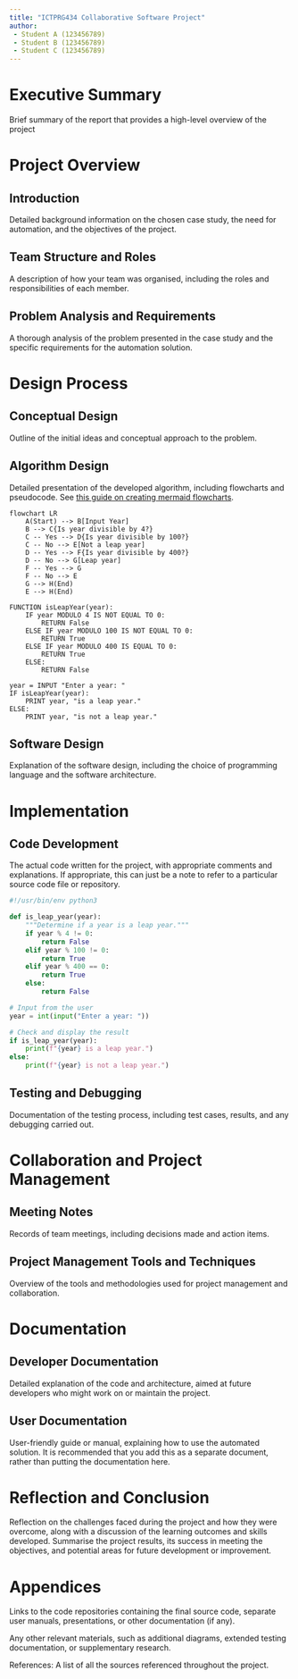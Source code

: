 ```yaml
---
title: "ICTPRG434 Collaborative Software Project"
author:
 - Student A (123456789)
 - Student B (123456789)
 - Student C (123456789)
---
```


# Executive Summary

Brief summary of the report that provides a high-level overview of the project

# Project Overview

## Introduction

Detailed background information on the chosen case study, the need for automation, and the objectives of the project.

## Team Structure and Roles

A description of how your team was organised, including the roles and responsibilities of each member.

## Problem Analysis and Requirements

A thorough analysis of the problem presented in the case study and the specific requirements for the automation solution.

# Design Process

## Conceptual Design

Outline of the initial ideas and conceptual approach to the problem.

## Algorithm Design

Detailed presentation of the developed algorithm, including flowcharts and pseudocode. See [this guide on creating mermaid flowcharts](https://mermaid.js.org/syntax/flowchart.html).

```mermaid
flowchart LR
    A(Start) --> B[Input Year]
    B --> C{Is year divisible by 4?}
    C -- Yes --> D{Is year divisible by 100?}
    C -- No --> E[Not a leap year]
    D -- Yes --> F{Is year divisible by 400?}
    D -- No --> G[Leap year]
    F -- Yes --> G
    F -- No --> E
    G --> H(End)
    E --> H(End)
```

```
FUNCTION isLeapYear(year):
    IF year MODULO 4 IS NOT EQUAL TO 0:
        RETURN False
    ELSE IF year MODULO 100 IS NOT EQUAL TO 0:
        RETURN True
    ELSE IF year MODULO 400 IS EQUAL TO 0:
        RETURN True
    ELSE:
        RETURN False

year = INPUT "Enter a year: "
IF isLeapYear(year):
    PRINT year, "is a leap year."
ELSE:
    PRINT year, "is not a leap year."
```

## Software Design

Explanation of the software design, including the choice of programming language and the software architecture.

# Implementation

## Code Development

The actual code written for the project, with appropriate comments and explanations. If appropriate, this can just be a note to refer to a particular source code file or repository.

```python
#!/usr/bin/env python3

def is_leap_year(year):
    """Determine if a year is a leap year."""
    if year % 4 != 0:
        return False
    elif year % 100 != 0:
        return True
    elif year % 400 == 0:
        return True
    else:
        return False

# Input from the user
year = int(input("Enter a year: "))

# Check and display the result
if is_leap_year(year):
    print(f"{year} is a leap year.")
else:
    print(f"{year} is not a leap year.")
```

## Testing and Debugging

Documentation of the testing process, including test cases, results, and any debugging carried out.

# Collaboration and Project Management

## Meeting Notes

Records of team meetings, including decisions made and action items.

## Project Management Tools and Techniques

Overview of the tools and methodologies used for project management and collaboration.

# Documentation

## Developer Documentation

Detailed explanation of the code and architecture, aimed at future developers who might work on or maintain the project.

## User Documentation

User-friendly guide or manual, explaining how to use the automated solution. It is recommended that you add this as a separate document, rather than putting the documentation here.

# Reflection and Conclusion

Reflection on the challenges faced during the project and how they were overcome, along with a discussion of the learning outcomes and skills developed. Summarise the project results, its success in meeting the objectives, and potential areas for future development or improvement.

# Appendices

Links to the code repositories containing the final source code, separate user manuals, presentations, or other documentation (if any).

Any other relevant materials, such as additional diagrams, extended testing documentation, or supplementary research.

References: A list of all the sources referenced throughout the project.